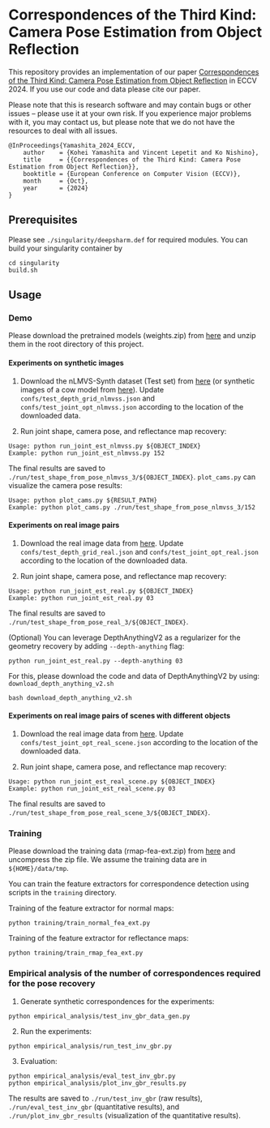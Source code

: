 # Correspondences of the Third Kind: Camera Pose Estimation from Object Reflection

This repository provides an implementation of our paper [Correspondences of the Third Kind: Camera Pose Estimation from Object Reflection](https://vision.ist.i.kyoto-u.ac.jp/research/3rdcorr/) in ECCV 2024. If you use our code and data please cite our paper.

Please note that this is research software and may contain bugs or other issues – please use it at your own risk. If you experience major problems with it, you may contact us, but please note that we do not have the resources to deal with all issues.

```
@InProceedings{Yamashita_2024_ECCV,
    author    = {Kohei Yamashita and Vincent Lepetit and Ko Nishino},
    title     = {{Correspondences of the Third Kind: Camera Pose Estimation from Object Reflection}},
    booktitle = {European Conference on Computer Vision (ECCV)},
    month     = {Oct},
    year      = {2024}
}
```

## Prerequisites

Please see ``./singularity/deepsharm.def`` for required modules. You can build your singularity container by
```
cd singularity
build.sh
```


## Usage

### Demo

Please download the pretrained models (weights.zip) from [here](https://www.dropbox.com/scl/fo/2hepaqffjfi4y2i96sfv9/APHinimF3l3--53mw_8dnYY?rlkey=ycg906ujtu719d2qcjrm0d4ra&st=49kp5218&dl=0) and unzip them in the root directory of this project. 

#### Experiments on synthetic images

1. Download the nLMVS-Synth dataset (Test set) from [here](https://github.com/kyotovision-public/nLMVS-Net) (or synthetic images of a cow model from [here](https://www.dropbox.com/scl/fo/2hepaqffjfi4y2i96sfv9/APHinimF3l3--53mw_8dnYY?rlkey=ycg906ujtu719d2qcjrm0d4ra&st=49kp5218&dl=0)). Update ``confs/test_depth_grid_nlmvss.json`` and ``confs/test_joint_opt_nlmvss.json`` according to the location of the downloaded data.

2. Run joint shape, camera pose, and reflectance map recovery:
```
Usage: python run_joint_est_nlmvss.py ${OBJECT_INDEX}
Example: python run_joint_est_nlmvss.py 152
```

The final results are saved to ``./run/test_shape_from_pose_nlmvss_3/${OBJECT_INDEX}``. ``plot_cams.py`` can visualize the camera pose results:
```
Usage: python plot_cams.py ${RESULT_PATH}
Example: python plot_cams.py ./run/test_shape_from_pose_nlmvss_3/152
```

#### Experiments on real image pairs

1. Download the real image data from [here](https://www.dropbox.com/scl/fo/2hepaqffjfi4y2i96sfv9/APHinimF3l3--53mw_8dnYY?rlkey=ycg906ujtu719d2qcjrm0d4ra&st=49kp5218&dl=0). Update ``confs/test_depth_grid_real.json`` and ``confs/test_joint_opt_real.json`` according to the location of the downloaded data.

2. Run joint shape, camera pose, and reflectance map recovery:
```
Usage: python run_joint_est_real.py ${OBJECT_INDEX}
Example: python run_joint_est_real.py 03
```

The final results are saved to ``./run/test_shape_from_pose_real_3/${OBJECT_INDEX}``.

(Optional) You can leverage DepthAnythingV2 as a regularizer for the geometry recovery by adding ``--depth-anything`` flag:
```
python run_joint_est_real.py --depth-anything 03
```
For this, please download the code and data of DepthAnythingV2 by using: ``download_depth_anything_v2.sh``
```
bash download_depth_anything_v2.sh
```


#### Experiments on real image pairs of scenes with different objects

1. Download the real image data from [here](https://www.dropbox.com/scl/fo/2hepaqffjfi4y2i96sfv9/APHinimF3l3--53mw_8dnYY?rlkey=ycg906ujtu719d2qcjrm0d4ra&st=49kp5218&dl=0). Update ``confs/test_joint_opt_real_scene.json`` according to the location of the downloaded data.

2. Run joint shape, camera pose, and reflectance map recovery:
```
Usage: python run_joint_est_real_scene.py ${OBJECT_INDEX}
Example: python run_joint_est_real_scene.py 03
```

The final results are saved to ``./run/test_shape_from_pose_real_scene_3/${OBJECT_INDEX}``.

### Training

Please download the training data (rmap-fea-ext.zip) from [here](https://www.dropbox.com/scl/fo/2hepaqffjfi4y2i96sfv9/APHinimF3l3--53mw_8dnYY?rlkey=ycg906ujtu719d2qcjrm0d4ra&st=49kp5218&dl=0) and uncompress the zip file. We assume the training data are in ``${HOME}/data/tmp``.

You can train the feature extractors for correspondence detection using scripts in the ``training`` directory.

Training of the feature extractor for normal maps:
```
python training/train_normal_fea_ext.py
```

Training of the feature extractor for reflectance maps:
```
python training/train_rmap_fea_ext.py
```


### Empirical analysis of the number of correspondences required for the pose recovery

1. Generate synthetic correspondences for the experiments:
```
python empirical_analysis/test_inv_gbr_data_gen.py
```

2. Run the experiments:
```
python empirical_analysis/run_test_inv_gbr.py
```

3. Evaluation:
```
python empirical_analysis/eval_test_inv_gbr.py
python empirical_analysis/plot_inv_gbr_results.py
```

The results are saved to ``./run/test_inv_gbr`` (raw results), ``./run/eval_test_inv_gbr`` (quantitative results), and ``./run/plot_inv_gbr_results`` (visualization of the quantitative results).
